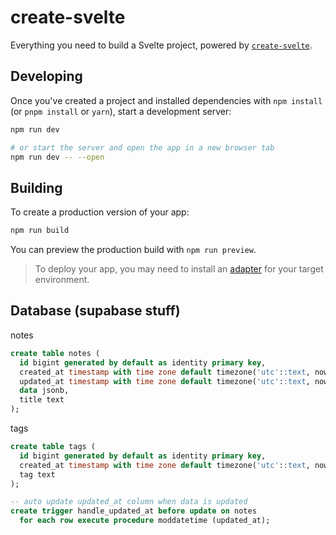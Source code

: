 # create-svelte

Everything you need to build a Svelte project, powered by [`create-svelte`](https://github.com/sveltejs/kit/tree/master/packages/create-svelte).

## Developing

Once you've created a project and installed dependencies with `npm install` (or `pnpm install` or `yarn`), start a development server:

```bash
npm run dev

# or start the server and open the app in a new browser tab
npm run dev -- --open
```

## Building

To create a production version of your app:

```bash
npm run build
```

You can preview the production build with `npm run preview`.

> To deploy your app, you may need to install an [adapter](https://kit.svelte.dev/docs/adapters) for your target environment.

## Database (supabase stuff)

notes

```sql
create table notes (
  id bigint generated by default as identity primary key,
  created_at timestamp with time zone default timezone('utc'::text, now()) not null,
  updated_at timestamp with time zone default timezone('utc'::text, now()) not null,
  data jsonb,
  title text
);
```

tags

```sql
create table tags (
  id bigint generated by default as identity primary key,
  created_at timestamp with time zone default timezone('utc'::text, now()) not null,
  tag text
);
```

```sql
-- auto update updated_at column when data is updated
create trigger handle_updated_at before update on notes
  for each row execute procedure moddatetime (updated_at);
```
